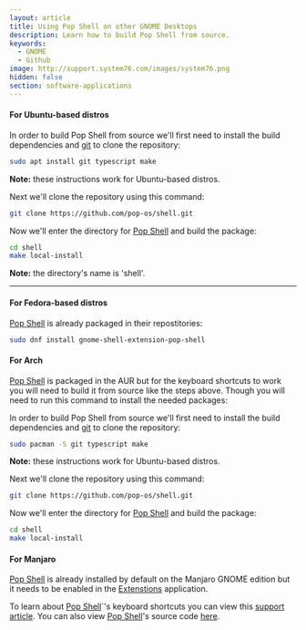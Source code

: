```yaml
---
layout: article
title: Using Pop Shell on other GNOME Desktops
description: Learn how to build Pop Shell from source.
keywords:
  - GNOME
  - Github
image: http://support.system76.com/images/system76.png
hidden: false
section: software-applications
---
```


#### For Ubuntu-based distros

In order to build Pop Shell from source we'll first need to install the build dependencies and <u>git</u> to clone the repository:

```bash
sudo apt install git typescript make
```

**Note:** these instructions work for Ubuntu-based distros.

Next we'll clone the repository using this command:

```bash
git clone https://github.com/pop-os/shell.git
```

Now we'll enter the directory for <u>Pop Shell</u> and build the package:

```bash
cd shell
make local-install
```

**Note:** the directory's name is 'shell'.

---

#### For Fedora-based distros 

<u>Pop Shell</u> is already packaged in their repostitories:

```bash
sudo dnf install gnome-shell-extension-pop-shell
```

#### For Arch

<u>Pop Shell</u> is packaged in the AUR but for the keyboard shortcuts to work you will need to build it from source like the steps above. Though you will need to run this command to install the needed packages:

In order to build Pop Shell from source we'll first need to install the build dependencies and <u>git</u> to clone the repository:

```bash
sudo pacman -S git typescript make
```

**Note:** these instructions work for Ubuntu-based distros.

Next we'll clone the repository using this command:

```bash
git clone https://github.com/pop-os/shell.git
```

Now we'll enter the directory for <u>Pop Shell</u> and build the package:

```bash
cd shell
make local-install
```

#### For Manjaro 

<u>Pop Shell</u> is already installed by default on the Manjaro GNOME edition but it needs to be enabled in the <u>Extenstions</u> application.

To learn about <u>Pop Shell</u>`'s keyboard shortcuts you can view this [support article](/articles/pop-keyboard-shortcuts/). You can also view <u>Pop Shell</u>'s source code [here](https://github.com/pop-os/shell).